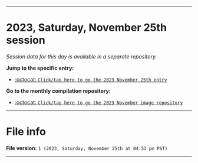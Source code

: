 
***

# 2023, Saturday, November 25th session

_Session data for this day is available in a separate repository._

**Jump to the specific entry:**

- [:octocat: `Click/tap here to go the 2023 November 25th entry`](https://github.com/seanpm2001/SeansLifeArchive_Images_ModernSmurfsVillage_Y2023_V4/tree/SeansLifeArchive_ModernSmurfsVillage_Y2023_V4_Main-dev/11_November/25/)

**Go to the monthly compilation repository:**

- [:octocat: `Click/tap here to go the 2023 November image repository`](https://github.com/seanpm2001/SeansLifeArchive_Images_ModernSmurfsVillage_Y2023_V4/)

***

# File info

**File version:** `1 (2023, Saturday, November 25th at 04:53 pm PST)`

***
